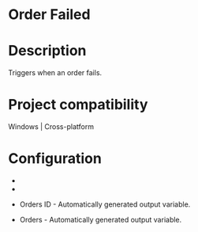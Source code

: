 ﻿# Order Failed

# Description

Triggers when an order fails.

# Project compatibility

Windows | Cross-platform

# Configuration

* 
* 









* Orders ID - Automatically generated output variable.
* Orders - Automatically generated output variable.
